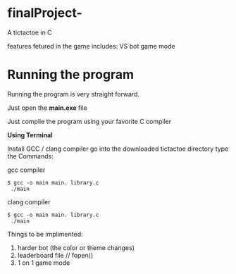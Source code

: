 # finalProject-
A tictactoe in C

features fetured in the game includes:
    VS bot game mode


# Running the program

Running the program is very straight forward. 

Just open the **main.exe** file

Just complie the program using your favorite C compiler

**Using Terminal** 

Install GCC / clang compiler
go into the downloaded tictactoe directory 
type the Commands:

gcc compiler

```
$ gcc -o main main. library.c
 ./main
```
clang compiler
```
$ gcc -o main main. library.c
 ./main

```
Things to be implimented:
1. harder bot (the color or theme changes)
2. leaderboard file // fopen()
3. 1 on 1 game mode
